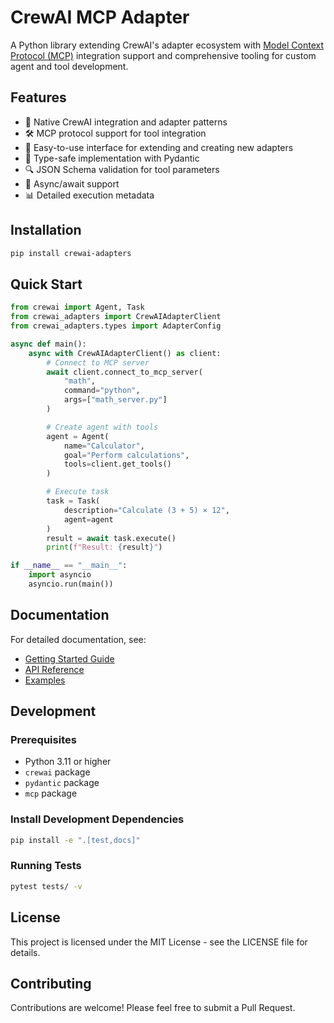 # CrewAI MCP Adapter

A Python library extending CrewAI's adapter ecosystem with [Model Context Protocol (MCP)](https://modelcontextprotocol.io/introduction) integration support and comprehensive tooling for custom agent and tool development.

## Features

- 🔌 Native CrewAI integration and adapter patterns 
- 🛠️ MCP protocol support for tool integration
- 🧩 Easy-to-use interface for extending and creating new adapters
- 📝 Type-safe implementation with Pydantic
- 🔍 JSON Schema validation for tool parameters
- 🚀 Async/await support
- 📊 Detailed execution metadata

## Installation

```bash
pip install crewai-adapters
```

## Quick Start

```python
from crewai import Agent, Task
from crewai_adapters import CrewAIAdapterClient
from crewai_adapters.types import AdapterConfig

async def main():
    async with CrewAIAdapterClient() as client:
        # Connect to MCP server
        await client.connect_to_mcp_server(
            "math",
            command="python",
            args=["math_server.py"]
        )

        # Create agent with tools
        agent = Agent(
            name="Calculator",
            goal="Perform calculations",
            tools=client.get_tools()
        )

        # Execute task
        task = Task(
            description="Calculate (3 + 5) × 12",
            agent=agent
        )
        result = await task.execute()
        print(f"Result: {result}")

if __name__ == "__main__":
    import asyncio
    asyncio.run(main())
```

## Documentation

For detailed documentation, see:
- [Getting Started Guide](docs/index.md)
- [API Reference](docs/api_reference.md)
- [Examples](docs/examples.md)

## Development

### Prerequisites

- Python 3.11 or higher
- `crewai` package
- `pydantic` package
- `mcp` package

### Install Development Dependencies

```bash
pip install -e ".[test,docs]"
```

### Running Tests

```bash
pytest tests/ -v
```

## License

This project is licensed under the MIT License - see the LICENSE file for details.

## Contributing

Contributions are welcome! Please feel free to submit a Pull Request.